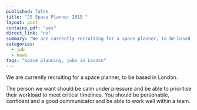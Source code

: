 ```yaml
---
published: false
title: "JS Space Planner 2015 "
layout: post
contains_pdf: "yes"
direct_link: "no"
summary: "We are currently recruiting for a space planner, to be based in London."
categories: 
  - job
  - news
tags: "space planning, jobs in London"
---
```


We are currently recruiting for a space planner, to be based in London.

The person we want should be calm under pressure and be able to prioritise their workload to meet critical timelines. You should be personable, confident and a good communicator and be able to work well within a team.